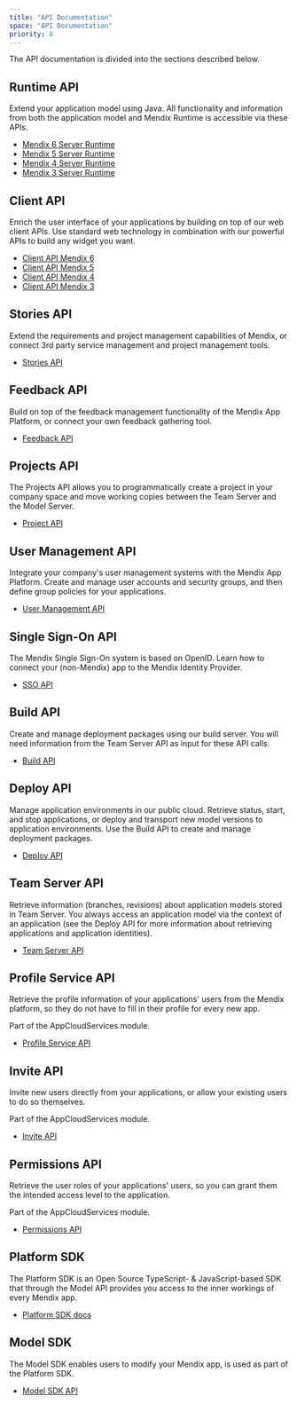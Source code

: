 ```yaml
---
title: "API Documentation"
space: "API Documentation"
priority: 8
---
```


The API documentation is divided into the sections described below.

## Runtime API

Extend your application model using Java. All functionality and information from both the application model and Mendix Runtime is accessible via these APIs.

*   [Mendix 6 Server Runtime](https://apidocs.mendix.com/6/runtime/)
*   [Mendix 5 Server Runtime](https://apidocs.mendix.com/5/runtime/)
*   [Mendix 4 Server Runtime](https://apidocs.mendix.com/4/runtime/)
*   [Mendix 3 Server Runtime](https://apidocs.mendix.com/3/runtime/)

## Client API

Enrich the user interface of your applications by building on top of our web client APIs. Use standard web technology in combination with our powerful APIs to build any widget you want.

*   [Client API Mendix 6](https://apidocs.mendix.com/6/client/)
*   [Client API Mendix 5](https://apidocs.mendix.com/5/client/)
*   [Client API Mendix 4](https://apidocs.mendix.com/4/client/)
*   [Client API Mendix 3](https://apidocs.mendix.com/3/client/)

## Stories API

Extend the requirements and project management capabilities of Mendix, or connect 3rd party service management and project management tools.

*   [Stories API](stories-api)

## Feedback API

Build on top of the feedback management functionality of the Mendix App Platform, or connect your own feedback gathering tool.

*   [Feedback API](feedback-api)

## Projects API
The Projects API allows you to programmatically create a project in your company space and move working copies between the Team Server and the Model Server.
*   [Project API](projects-api)

## User Management API

Integrate your company's user management systems with the Mendix App Platform. Create and manage user accounts and security groups, and then define group policies for your applications.

*   [User Management API](user-management-api)

## Single Sign-On API

The Mendix Single Sign-On system is based on OpenID. Learn how to connect your (non-Mendix) app to the Mendix Identity Provider.

*   [SSO API](single-sign-on-api)

## Build API

Create and manage deployment packages using our build server. You will need information from the Team Server API as input for these API calls.

*   [Build API](build-api)

## Deploy API

Manage application environments in our public cloud. Retrieve status, start, and stop applications, or deploy and transport new model versions to application environments. Use the Build API to create and manage deployment packages.

*   [Deploy API](deploy-api)

## Team Server API

Retrieve information (branches, revisions) about application models stored in Team Server. You always access an application model via the context of an application (see the Deploy API for more information about retrieving applications and application identities).

*   [Team Server API](team-server-api)

## Profile Service API

Retrieve the profile information of your applications' users from the Mendix platform, so they do not have to fill in their profile for every new app.

Part of the AppCloudServices module.

*   [Profile Service API](profile-api)

## Invite API

Invite new users directly from your applications, or allow your existing users to do so themselves.

Part of the AppCloudServices module.

*   [Invite API](invite-api)

## Permissions API

Retrieve the user roles of your applications' users, so you can grant them the intended access level to the application.

Part of the AppCloudServices module.

*   [Permissions API](permissions-api)

## Platform SDK

The Platform SDK is an Open Source TypeScript- & JavaScript-based SDK that through the Model API provides you access to the inner workings of every Mendix app.

*   [Platform SDK docs](https://apidocs.mendix.com/platformsdk/latest/index.html)

## Model SDK

The Model SDK enables users to modify your Mendix app, is used as part of the Platform SDK.

*   [Model SDK API](https://apidocs.mendix.com/modelsdk/latest/index.html)
